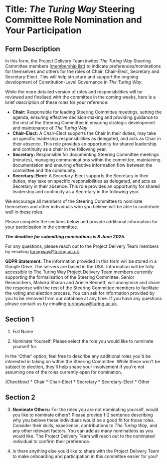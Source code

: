 # Title: *The Turing Way* Steering Committee Role Nomination and Your Participation

## Form Description

In this form, the Project Delivery Team invites *The Turing Way* Steering Committee members ([membership list](https://docs.google.com/spreadsheets/d/1-hF8xtVHA7kp_AuRTaT3AgY8xqyYXFPOt2UO7Hb8ntk/edit?gid=0#gid=0)) to indicate preferences/nominations for themselves and others for the roles of Chair, Chair-Elect, Secretary and Secretary-Elect.
This will help structure and support the ongoing development of Constitution-Level Governance in *The Turing Way*.

While the more detailed version of roles and responsibilities will be reviewed and finalised with the committee in the coming weeks, here is a brief description of these roles for your reference: 

* **Chair:** Responsible for leading Steering Committee meetings, setting the agenda, ensuring effective decision-making and providing guidance to the rest of the Steering Committee in ensuring strategic development and maintenance of *The Turing Way*.
* **Chair-Elect:** A Chair-Elect supports the Chair in their duties, may take on specific leadership responsibilities as delegated, and acts as Chair in their absence. This role provides an opportunity for shared leadership and continuity as a chair in the following year.
* **Secretary:** Responsible for documenting Steering Committee meetings (minutes), managing communications within the committee, maintaining documentation and ensuring effective information flow between the committee and the community.
* **Secretary-Elect:** A Secretary-Elect supports the Secretary in their duties, may take on specific responsibilities as delegated, and acts as Secretary in their absence. This role provides an opportunity for shared leadership and continuity as a Secretary in the following year.

We encourage all members of the Steering Committee to nominate themselves and other individuals who you believe will be able to contribute well in these roles.

Please complete the sections below and provide additional information for your participation in the committee. 

***The deadline for submitting nominations is 8 June 2025*.**

For any questions, please reach out to the Project Delivery Team members by emailing [turingway@turing.ac.uk](mailto:turingway@turing.ac.uk). 

**GDPR Statement:** The information provided in this form will be stored in a Google Drive. The servers are based in the USA. Information will be fully accessible to The Turing Way Project Delivery Team members currently supporting the formalisation of the Steering Committee. Senior Researchers, Malvika Sharan and Arielle Bennett, will anonymise and share the response with the rest of the Steering Committee members to facilitate the voting and election process. You can ask for information provided by you to be removed from our database at any time. If you have any questions please contact us by emailing [turingway@turing.ac.uk](mailto:turingway@turing.ac.uk). 

## Section 1

1. Full Name

2. Nominate Yourself: Please select the role you would like to nominate yourself for.

In the 'Other' option, feel free to describe any additional roles you'd be interested in taking on within the Steering Committee. While these won't be subject to election, they'll help shape your involvement if you're not assuming one of the roles currently open for nomination.

_(Checkbox)_
    * Chair
    * Chair-Elect
    * Secretary
    * Secretary-Elect
    * Other

## Section 2 

3. **Nominate Others:** For the roles you are not nominating yourself, would you like to nominate others? Please provide 1-2 sentence describing why you believe these individuals would be a good fit for those roles. Consider their skills, experience, contributions to _The Turing Way_, and any other relevant factors. You can add as many nominations as you would like. The Project Delivery Team will reach out to the nominated individual to confirm their preference.

4. Is there anything else you’d like to share with the Project Delivery Team to make onboarding and participation in this committee easier for you?
